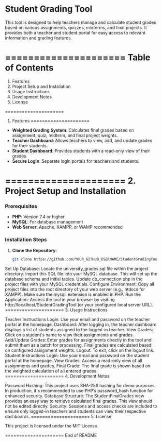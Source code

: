 Student Grading Tool
=====================

This tool is designed to help teachers manage and calculate student grades based on various assignments, quizzes, midterms, and final projects. It provides both a teacher and student portal for easy access to relevant information and grading features.

=====================
Table of Contents
=====================
1. Features
2. Project Setup and Installation
3. Usage Instructions
4. Development Notes
5. License

=====================
1. Features
=====================
- **Weighted Grading System**: Calculates final grades based on assignment, quiz, midterm, and final project weights.
- **Teacher Dashboard**: Allows teachers to view, add, and update grades for their students.
- **Student Dashboard**: Provides students with a read-only view of their grades.
- **Secure Login**: Separate login portals for teachers and students.

=====================
2. Project Setup and Installation
=====================

### Prerequisites
- **PHP**: Version 7.4 or higher
- **MySQL**: For database management
- **Web Server**: Apache, XAMPP, or WAMP recommended

### Installation Steps

1. **Clone the Repository**:
   ```bash
   git clone https://github.com/YOUR_GITHUB_USERNAME/StudentGradingTool.git
Set Up Database:
Locate the university_grades.sql file within the project directory.
Import this SQL file into your MySQL database. This will set up the database schema and initial tables.
Update db_connection.php in the project files with your MySQL credentials.
Configure Environment:
Copy all project files into the root directory of your web server (e.g., htdocs for XAMPP).
Make sure the mysqli extension is enabled in PHP.
Run the Application:
Access the tool in your browser by visiting http://localhost/StudentGradingTool (or your configured local server URL).
===================== 3. Usage Instructions

Teacher Instructions
Login: Use your email and password on the teacher portal at the homepage.
Dashboard: After logging in, the teacher dashboard displays a list of students assigned to the logged-in teacher.
View Grades: Click on a student's name to view their assignments and grades.
Add/Update Grades: Enter grades for assignments directly in the tool and submit them as a batch for processing. Final grades are calculated based on configured assignment weights.
Logout: To exit, click on the logout link.
Student Instructions
Login: Use your email and password on the student portal at the homepage.
View Grades: Access a read-only view of all assignments and grades.
Final Grade: The final grade is shown based on the weighted calculation of all entered grades.
===================== 4. Development Notes

Password Hashing: This project uses SHA-256 hashing for demo purposes. In production, it's recommended to use PHP’s password_hash function for enhanced security.
Database Structure: The StudentFinalGrades view provides an easy way to retrieve calculated final grades. This view should not be edited directly.
Security: Sessions and access checks are included to ensure only logged-in teachers and students can view their respective dashboards.
===================== 5. License

This project is licensed under the MIT License.

===================== End of README